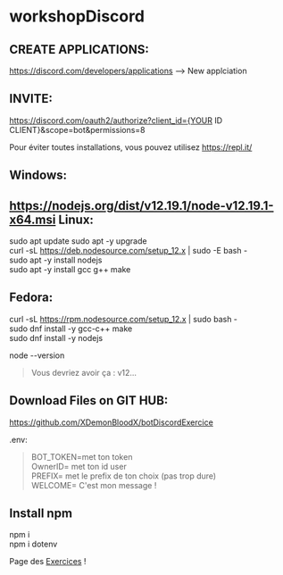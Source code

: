# workshopDiscord
CREATE APPLICATIONS:
--------------------
https://discord.com/developers/applications
--> New applciation

INVITE:
-------
https://discord.com/oauth2/authorize?client_id={YOUR ID CLIENT}&scope=bot&permissions=8


Pour éviter toutes installations, vous pouvez utilisez https://repl.it/  

Windows:
--------
https://nodejs.org/dist/v12.19.1/node-v12.19.1-x64.msi
Linux:
------
sudo apt update 
sudo apt -y upgrade  
curl -sL https://deb.nodesource.com/setup_12.x | sudo -E bash -  
sudo apt -y install nodejs  
sudo apt -y  install gcc g++ make  

Fedora:
-------
curl -sL https://rpm.nodesource.com/setup_12.x | sudo bash -  
sudo dnf install -y gcc-c++ make  
sudo dnf install -y nodejs  


node --version  
> Vous devriez avoir ça : v12...


Download Files on GIT HUB:
--------------------------
https://github.com/XDemonBloodX/botDiscordExercice

.env:
> BOT_TOKEN=met ton token  
OwnerID= met ton id user  
PREFIX= met le prefix de ton choix (pas trop dure)  
WELCOME= C'est mon message !  

Install npm
-----------
npm i  
npm i dotenv

Page des [Exercices](https://github.com/XDemonBloodX/discordWorkshop/blob/main/botDiscordExercice/exo.md) !


